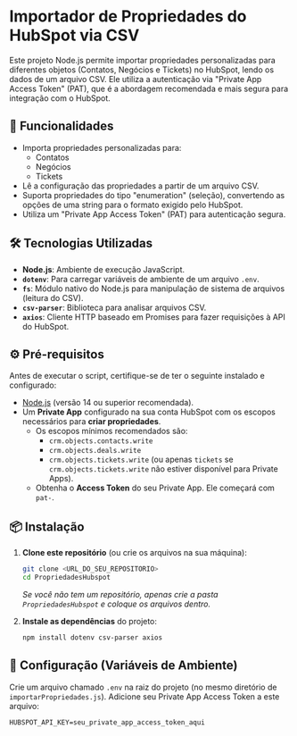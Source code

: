 # Importador de Propriedades do HubSpot via CSV

Este projeto Node.js permite importar propriedades personalizadas para diferentes objetos (Contatos, Negócios e Tickets) no HubSpot, lendo os dados de um arquivo CSV. Ele utiliza a autenticação via "Private App Access Token" (PAT), que é a abordagem recomendada e mais segura para integração com o HubSpot.

## 🚀 Funcionalidades

- Importa propriedades personalizadas para:
    - Contatos
    - Negócios
    - Tickets
- Lê a configuração das propriedades a partir de um arquivo CSV.
- Suporta propriedades do tipo "enumeration" (seleção), convertendo as opções de uma string para o formato exigido pelo HubSpot.
- Utiliza um "Private App Access Token" (PAT) para autenticação segura.

## 🛠️ Tecnologias Utilizadas

- **Node.js**: Ambiente de execução JavaScript.
- **`dotenv`**: Para carregar variáveis de ambiente de um arquivo `.env`.
- **`fs`**: Módulo nativo do Node.js para manipulação de sistema de arquivos (leitura do CSV).
- **`csv-parser`**: Biblioteca para analisar arquivos CSV.
- **`axios`**: Cliente HTTP baseado em Promises para fazer requisições à API do HubSpot.

## ⚙️ Pré-requisitos

Antes de executar o script, certifique-se de ter o seguinte instalado e configurado:

- [Node.js](https://nodejs.org/en/download/) (versão 14 ou superior recomendada).
- Um **Private App** configurado na sua conta HubSpot com os escopos necessários para **criar propriedades**.
    - Os escopos mínimos recomendados são:
        - `crm.objects.contacts.write`
        - `crm.objects.deals.write`
        - `crm.objects.tickets.write` (ou apenas `tickets` se `crm.objects.tickets.write` não estiver disponível para Private Apps).
    - Obtenha o **Access Token** do seu Private App. Ele começará com `pat-`.

## 📦 Instalação

1.  **Clone este repositório** (ou crie os arquivos na sua máquina):
    ```bash
    git clone <URL_DO_SEU_REPOSITORIO>
    cd PropriedadesHubspot
    ```
    *Se você não tem um repositório, apenas crie a pasta `PropriedadesHubspot` e coloque os arquivos dentro.*

2.  **Instale as dependências** do projeto:
    ```bash
    npm install dotenv csv-parser axios
    ```

## 🔑 Configuração (Variáveis de Ambiente)

Crie um arquivo chamado `.env` na raiz do projeto (no mesmo diretório de `importarPropriedades.js`). Adicione seu Private App Access Token a este arquivo:

```dotenv
HUBSPOT_API_KEY=seu_private_app_access_token_aqui